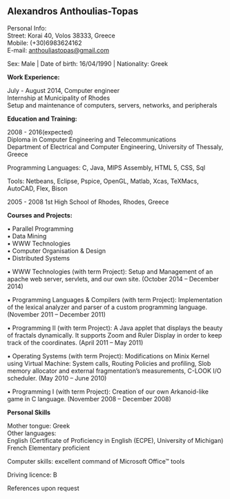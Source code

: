 <h2>Alexandros Anthoulias-Topas</h2>

Personal Info: <br>
Street: Korai 40, Volos 38333, Greece <br>
Mobile: (+30)6983624162 <br>
E-mail: anthouliastopas@gmail.com <br>

Sex: Male | Date of birth: 16/04/1990 | Nationality: Greek 

<b>Work Experience:  </b> <br>

July - August 2014,	Computer engineer<br>
	Internship at Municipality of Rhodes<br>
	Setup and maintenance of computers, servers, networks, and peripherals<br>
	

<b>Education and Training: </b>	  

2008 - 2016(expected) <br>
	Diploma in Computer Engineering and Telecommunications	
	Department of Electrical and Computer Engineering, University of Thessaly, Greece<br>

Programming Languages: C, Java, MIPS Assembly, HTML 5, CSS, Sql<br>

Tools: Netbeans, Eclipse, Pspice, OpenGL, Matlab, Xcas, TeXMacs, AutoCAD, Flex, Bison<br>

2005 - 2008 1st High School of Rhodes, Rhodes, Greece<br>

<b>Courses and Projects: </b>

▪	Parallel Programming<br>
▪	Data Mining<br>
▪	WWW Technologies<br>
▪	Computer Organisation & Design<br>
▪	Distributed Systems<br>


▪	WWW Technologies (with term Project):
Setup and Management of an apache web server, servlets, and our own site.
(October 2014 – December 2014)

▪	Programming Languages & Compilers (with term Project): 
Implementation of the lexical analyzer and parser of a custom programming language.
(November 2011 – December 2011)

▪	Programming II (with term Project): 
A Java applet that displays the beauty of fractals dynamically. It supports Zoom and Ruler Display in order to keep track of the coordinates.
(April 2011 – May 2011)

▪	Operating Systems (with term Project):
Modifications on Minix Kernel using Virtual Machine: System calls, Routing Policies and profiling, Slob memory allocator and external fragmentation’s measurements, C-LOOK I/O scheduler.
(May 2010 – June 2010)

▪	 Programming I (with term Project):
Creation of our own Arkanoid-like game in C language.
(November 2008 – December 2008)

<b> Personal Skills </b>

Mother tongue:	Greek <br>
Other languages:<br> English (Certificate of Proficiency in English (ECPE), University of Michigan)<br>
French	Elementary proficient <br>

Computer skills:	excellent command of Microsoft Office™ tools<br>

Driving licence:	B

References upon request


